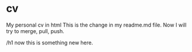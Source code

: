 # cv
My personal cv in html
This is the change in my readme.md file. Now I will try to merge, pull, push.

/h1 now this is something new here.
